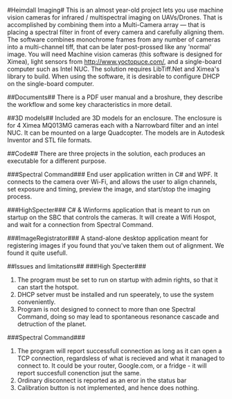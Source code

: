 #Heimdall Imaging#
This is an almost year-old project lets you use machine vision cameras for infrared / multispectral imaging on UAVs/Drones.
That is accomplished by combining them into a Multi-Camera array — that is placing a spectral filter in front of every camera and carefully aligning them.
The software combines monochrome frames from any number of cameras into a multi-channel tiff, that can be later post-prossed like any 'normal' image. 
You will need Machine vision cameras (this software is designed for Ximea), light sensors from http://www.yoctopuce.com/, and a single-board computer such as Intel NUC. 
The solution requires LibTiff.Net and Ximea's library to build. 
When using the software, it is desirable to configure DHCP on the single-board computer. 

##Documents##
There is a PDF user manual and a broshure, they describe the workflow and some key characteristics in more detail.  

##3D models##
Included are 3D models for an enclosure. The enclosure is for 4 Ximea MQ013MG cameras each with a Narrowbard filter and an intel NUC. It can be mounted on a large Quadcopter. The models are in Autodesk Inventor and STL file formats. 

##Code##
There are three projects in the solution, each produces an executable for a different purpose.

###Spectral Command###
End user application written in C# and WPF. It connects to the camera over Wi-Fi, and allows the user to align channels,
set exposure and timing, preview the image, and start/stop the imaging process.  


###HighSpecter###
C# & Winforms application that is meant to run on startup on the SBC that controls the cameras. It will create a Wifi Hospot, and wait for a connection from Spectral Command.

###ImageRegistrator###
A stand-alone desktop application meant for registering images if you found that you've taken them out of alignment. We found it quite usefull. 

##Issues and limitations##
###High Specter###
1. The program must be set to run on startup with admin rights, so that it can start the hotspot. 
2. DHCP setver must be installed and run speerately, to use the system conveniently. 
3. Program is not designed to connect to more than one Spectral Command, doing so may lead to spontaneous resonance cascade and detruction of the planet. 

###Spectral Command###

1. The program will report successfull connection as long as it can open a TCP connection, regardsless of what is recieved and what it managed to connect to. It could be your router, Google.com, or a fridge - it will report succesfull conenction jsut the same. 
2. Ordinary disconnect is reported as an eror in the status bar
3. Calibration button is not implemented, and hence does nothing. 
